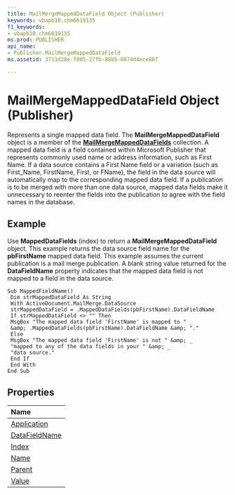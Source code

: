 ```yaml
---
title: MailMergeMappedDataField Object (Publisher)
keywords: vbapb10.chm6619135
f1_keywords:
- vbapb10.chm6619135
ms.prod: PUBLISHER
api_name:
- Publisher.MailMergeMappedDataField
ms.assetid: 3711d28e-f005-27fb-88b5-8674d4ece887

---
```



# MailMergeMappedDataField Object (Publisher)

Represents a single mapped data field. The  **MailMergeMappedDataField** object is a member of the **[MailMergeMappedDataFields](mailmergemappeddatafields-object-publisher.md)** collection. A mapped data field is a field contained within Microsoft Publisher that represents commonly used name or address information, such as First Name. If a data source contains a First Name field or a variation (such as First_Name, FirstName, First, or FName), the field in the data source will automatically map to the corresponding mapped data field. If a publication is to be merged with more than one data source, mapped data fields make it unnecessary to reenter the fields into the publication to agree with the field names in the database.
 


## Example

Use  **MappedDataFields** (index) to return a **MailMergeMappedDataField** object. This example returns the data source field name for the **pbFirstName** mapped data field. This example assumes the current publication is a mail merge publication. A blank string value returned for the **DataFieldName** property indicates that the mapped data field is not mapped to a field in the data source.
 

 

```
Sub MappedFieldName() 
 Dim strMappedDataField As String 
 With ActiveDocument.MailMerge.DataSource 
 strMappedDataField = .MappedDataFields(pbFirstName).DataFieldName 
 If strMappedDataField <> "" Then 
 MsgBox "The mapped data field 'FirstName' is mapped to " _ 
 &amp; .MappedDataFields(pbFirstName).DataFieldName &amp; "." 
 Else 
 MsgBox "The mapped data field 'FirstName' is not " &amp; _ 
 "mapped to any of the data fields in your " &amp; _ 
 "data source." 
 End If 
 End With 
End Sub
```


## Properties



|**Name**|
|:-----|
|[Application](mailmergemappeddatafield.application-property-publisher.md)|
|[DataFieldName](mailmergemappeddatafield.datafieldname-property-publisher.md)|
|[Index](mailmergemappeddatafield.index-property-publisher.md)|
|[Name](mailmergemappeddatafield.name-property-publisher.md)|
|[Parent](mailmergemappeddatafield.parent-property-publisher.md)|
|[Value](mailmergemappeddatafield.value-property-publisher.md)|

